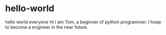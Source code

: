 # hello-world
hello world everyone
Hi I am Tom, a beginner of python programmer. I hoep to become a engineer in the near future. 
